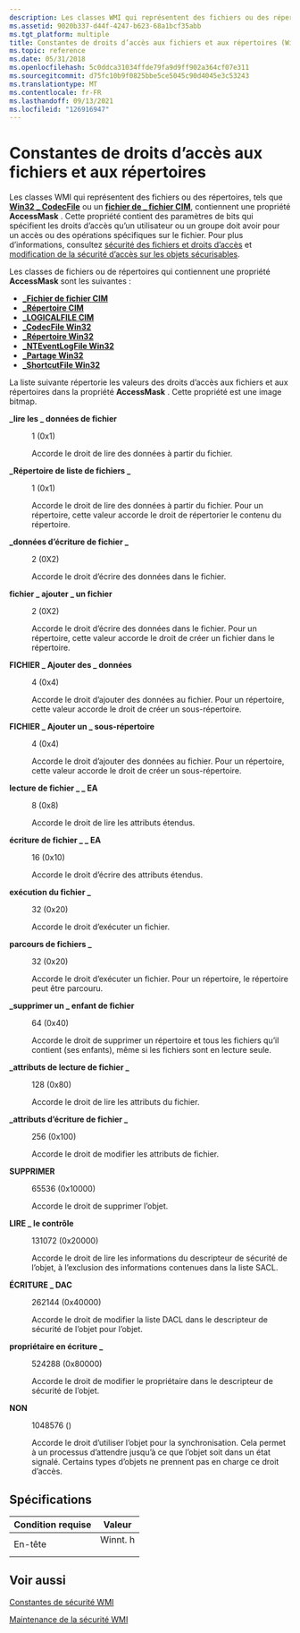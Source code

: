 ```yaml
---
description: Les classes WMI qui représentent des fichiers ou des répertoires, tels que Win32 \_ CodecFile ou \_ un fichier de fichier CIM, contiennent une propriété AccessMask.
ms.assetid: 9020b337-d44f-4247-b623-68a1bcf35abb
ms.tgt_platform: multiple
title: Constantes de droits d’accès aux fichiers et aux répertoires (Winnt. h)
ms.topic: reference
ms.date: 05/31/2018
ms.openlocfilehash: 5c0ddca31034ffde79fa9d9ff902a364cf07e311
ms.sourcegitcommit: d75fc10b9f0825bbe5ce5045c90d4045e3c53243
ms.translationtype: MT
ms.contentlocale: fr-FR
ms.lasthandoff: 09/13/2021
ms.locfileid: "126916947"
---
```

# <a name="file-and-directory-access-rights-constants"></a>Constantes de droits d’accès aux fichiers et aux répertoires

Les classes WMI qui représentent des fichiers ou des répertoires, tels que [**Win32 \_ CodecFile**](/windows/desktop/CIMWin32Prov/win32-codecfile) ou un [**fichier de \_ fichier CIM**](/windows/desktop/CIMWin32Prov/cim-datafile), contiennent une propriété **AccessMask** . Cette propriété contient des paramètres de bits qui spécifient les droits d’accès qu’un utilisateur ou un groupe doit avoir pour un accès ou des opérations spécifiques sur le fichier. Pour plus d’informations, consultez [sécurité des fichiers et droits d’accès](/windows/desktop/FileIO/file-security-and-access-rights) et [modification de la sécurité d’accès sur les objets sécurisables](changing-access-security-on-securable-objects.md).

Les classes de fichiers ou de répertoires qui contiennent une propriété **AccessMask** sont les suivantes :

-   [**\_Fichier de fichier CIM**](/windows/desktop/CIMWin32Prov/cim-datafile)
-   [**\_Répertoire CIM**](/windows/desktop/CIMWin32Prov/cim-directory)
-   [**\_LOGICALFILE CIM**](/windows/desktop/CIMWin32Prov/cim-logicalfile)
-   [**\_CodecFile Win32**](/windows/desktop/CIMWin32Prov/win32-codecfile)
-   [**\_Répertoire Win32**](/windows/desktop/CIMWin32Prov/win32-directory)
-   [**\_NTEventLogFile Win32**](/previous-versions/windows/desktop/legacy/aa394225(v=vs.85))
-   [**\_Partage Win32**](/windows/desktop/CIMWin32Prov/win32-share)
-   [**\_ShortcutFile Win32**](/windows/desktop/CIMWin32Prov/win32-shortcutfile)

La liste suivante répertorie les valeurs des droits d’accès aux fichiers et aux répertoires dans la propriété **AccessMask** . Cette propriété est une image bitmap.

<dl> <dt>

<span id="FILE_READ_DATA"></span><span id="file_read_data"></span>**\_lire les \_ données de fichier**
</dt> <dd> <dl> <dt>

1 (0x1)
</dt> <dt>



Accorde le droit de lire des données à partir du fichier.


</dt> </dl> </dd> <dt>

<span id="FILE_LIST_DIRECTORY"></span><span id="file_list_directory"></span>**\_Répertoire de liste de fichiers \_**
</dt> <dd> <dl> <dt>

1 (0x1)
</dt> <dt>



Accorde le droit de lire des données à partir du fichier. Pour un répertoire, cette valeur accorde le droit de répertorier le contenu du répertoire.


</dt> </dl> </dd> <dt>

<span id="FILE_WRITE_DATA"></span><span id="file_write_data"></span>**\_données d’écriture de fichier \_**
</dt> <dd> <dl> <dt>

2 (0X2)
</dt> <dt>



Accorde le droit d’écrire des données dans le fichier.


</dt> </dl> </dd> <dt>

<span id="FILE_ADD_FILE"></span><span id="file_add_file"></span>**fichier \_ ajouter \_ un fichier**
</dt> <dd> <dl> <dt>

2 (0X2)
</dt> <dt>



Accorde le droit d’écrire des données dans le fichier. Pour un répertoire, cette valeur accorde le droit de créer un fichier dans le répertoire.


</dt> </dl> </dd> <dt>

<span id="FILE_APPEND_DATA"></span><span id="file_append_data"></span>**FICHIER \_ Ajouter des \_ données**
</dt> <dd> <dl> <dt>

4 (0x4)
</dt> <dt>



Accorde le droit d’ajouter des données au fichier. Pour un répertoire, cette valeur accorde le droit de créer un sous-répertoire.


</dt> </dl> </dd> <dt>

<span id="FILE_ADD_SUBDIRECTORY"></span><span id="file_add_subdirectory"></span>**FICHIER \_ Ajouter un \_ sous-répertoire**
</dt> <dd> <dl> <dt>

4 (0x4)
</dt> <dt>



Accorde le droit d’ajouter des données au fichier. Pour un répertoire, cette valeur accorde le droit de créer un sous-répertoire.


</dt> </dl> </dd> <dt>

<span id="FILE_READ_EA"></span><span id="file_read_ea"></span>**lecture de fichier \_ \_ EA**
</dt> <dd> <dl> <dt>

8 (0x8)
</dt> <dt>



Accorde le droit de lire les attributs étendus.


</dt> </dl> </dd> <dt>

<span id="FILE_WRITE_EA"></span><span id="file_write_ea"></span>**écriture de fichier \_ \_ EA**
</dt> <dd> <dl> <dt>

16 (0x10)
</dt> <dt>



Accorde le droit d’écrire des attributs étendus.


</dt> </dl> </dd> <dt>

<span id="FILE_EXECUTE"></span><span id="file_execute"></span>**exécution du fichier \_**
</dt> <dd> <dl> <dt>

32 (0x20)
</dt> <dt>



Accorde le droit d’exécuter un fichier.


</dt> </dl> </dd> <dt>

<span id="FILE_TRAVERSE"></span><span id="file_traverse"></span>**parcours de fichiers \_**
</dt> <dd> <dl> <dt>

32 (0x20)
</dt> <dt>



Accorde le droit d’exécuter un fichier. Pour un répertoire, le répertoire peut être parcouru.


</dt> </dl> </dd> <dt>

<span id="FILE_DELETE_CHILD"></span><span id="file_delete_child"></span>**\_supprimer un \_ enfant de fichier**
</dt> <dd> <dl> <dt>

64 (0x40)
</dt> <dt>



Accorde le droit de supprimer un répertoire et tous les fichiers qu’il contient (ses enfants), même si les fichiers sont en lecture seule.


</dt> </dl> </dd> <dt>

<span id="FILE_READ_ATTRIBUTES"></span><span id="file_read_attributes"></span>**\_attributs de lecture de fichier \_**
</dt> <dd> <dl> <dt>

128 (0x80)
</dt> <dt>



Accorde le droit de lire les attributs du fichier.


</dt> </dl> </dd> <dt>

<span id="FILE_WRITE_ATTRIBUTES"></span><span id="file_write_attributes"></span>**\_attributs d’écriture de fichier \_**
</dt> <dd> <dl> <dt>

256 (0x100)
</dt> <dt>



Accorde le droit de modifier les attributs de fichier.


</dt> </dl> </dd> <dt>

<span id="DELETE"></span><span id="delete"></span>**SUPPRIMER**
</dt> <dd> <dl> <dt>

65536 (0x10000)
</dt> <dt>



Accorde le droit de supprimer l’objet.


</dt> </dl> </dd> <dt>

<span id="READ_CONTROL"></span><span id="read_control"></span>**LIRE \_ le contrôle**
</dt> <dd> <dl> <dt>

131072 (0x20000)
</dt> <dt>



Accorde le droit de lire les informations du descripteur de sécurité de l’objet, à l’exclusion des informations contenues dans la liste SACL.


</dt> </dl> </dd> <dt>

<span id="WRITE_DAC"></span><span id="write_dac"></span>**ÉCRITURE \_ DAC**
</dt> <dd> <dl> <dt>

262144 (0x40000)
</dt> <dt>



Accorde le droit de modifier la liste DACL dans le descripteur de sécurité de l’objet pour l’objet.


</dt> </dl> </dd> <dt>

<span id="WRITE_OWNER"></span><span id="write_owner"></span>**propriétaire en écriture \_**
</dt> <dd> <dl> <dt>

524288 (0x80000)
</dt> <dt>



Accorde le droit de modifier le propriétaire dans le descripteur de sécurité de l’objet.


</dt> </dl> </dd> <dt>

<span id="SYNCHRONIZE"></span><span id="synchronize"></span>**NON**
</dt> <dd> <dl> <dt>

1048576 ()
</dt> <dt>



Accorde le droit d’utiliser l’objet pour la synchronisation. Cela permet à un processus d’attendre jusqu’à ce que l’objet soit dans un état signalé. Certains types d’objets ne prennent pas en charge ce droit d’accès.


</dt> </dl> </dd> </dl>

## <a name="requirements"></a>Spécifications



| Condition requise | Valeur |
|-------------------|------------------------------------------------------------------------------------|
| En-tête<br/> | <dl> <dt>Winnt. h</dt> </dl> |



## <a name="see-also"></a>Voir aussi

<dl> <dt>

[Constantes de sécurité WMI](wmi-security-constants.md)
</dt> <dt>

[Maintenance de la sécurité WMI](maintaining-wmi-security.md)
</dt> </dl>

 

